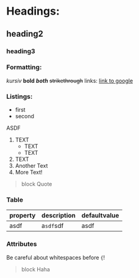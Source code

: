 # Headings:
## heading2
### heading3

### Formatting:
*kursiv* **bold** ***both*** ~~strikethrough~~
links: [link to google](https://google.com)

### Listings:
* first
* second

ASDF
1. TEXT
    - TEXT
    - TEXT
2. TEXT
3. Another Text
4. More Text!

> block
> Quote


### Table
 property | description | defaultvalue
 --- | --- | ---
 asdf | a`sdf`sdf | asdf

### Attributes
Be careful about whitespaces before `{`!

> block
> Haha
